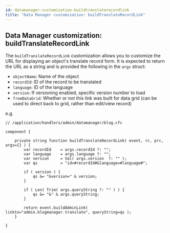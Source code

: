 ```yaml
---
id: datamanager-customization-buildtranslaterecordlink
title: "Data Manager customization: buildTranslateRecordLink"
---
```


## Data Manager customization: buildTranslateRecordLink

The `buildTranslateRecordLink` customization allows you to customize the URL for displaying an object's translate record form. It is expected to return the URL as a string and is provided the following in the `args` struct:

* `objectName`: Name of the object
* `recordId`: ID of the record to be translated
* `language`: ID of the language
* `version`: If versioning enabled, specific version number to load
* `fromDataGrid`: Whether or not this link was built for data grid (can be used to direct back to grid, rather than edit/view record)

e.g.

```luceescript
// /application/handlers/admin/datamanager/blog.cfc

component {

	private string function buildTranslateRecordLink( event, rc, prc, args={} ) {
		var recordId    = args.recordId ?: "";
		var language    = args.language ?: "";
		var version     = Val( args.version  ?: "" );
		var qs          = "id=#recordId#&language=#language#";

		if ( version ) {
			qs &= "&version=" & version;
		}
		
		if ( Len( Trim( args.queryString ?: "" ) ) {
			qs &= "&" & args.queryString;
		}

		return event.buildAdminLink( linkto="admin.blogmanager.translate", queryString=qs );
	}

}
```



